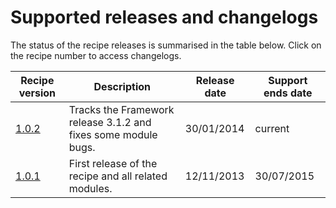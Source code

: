 <!--
title: Supported releases and changelogs
pagenumber: 12
-->

# Supported releases and changelogs

The status of the recipe releases is summarised in the table below. Click on the recipe number to access changelogs.

| Recipe version | Description | Release date | Support ends date |
| -------------- | ----------- | ------------ | ----------------- |
| [1.0.2](/releases/cwp-recipe-basic-1.0.2) | Tracks the Framework release 3.1.2 and fixes some module bugs. | 30/01/2014 | current |
| [1.0.1](/releases/cwp-recipe-basic-1.0.1) | First release of the recipe and all related modules. | 12/11/2013 | 30/07/2015 |

